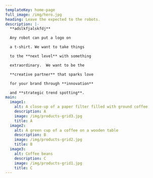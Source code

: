```yaml
---
templateKey: home-page
full_image: /img/hero.jpg
heading: Leave the expected to the robots.
description: |-
  **adslkfjalskfdj**

  Any robot can put a logo on 

  a t-shirt. We want to take things

  to the **next level** with something 

  extraordinary.  We want to be the

  **creative partner** that sparks love

  for your brand through **innovation**

  and **strategic trend spotting**.
main:
  image1:
    alt: A close-up of a paper filter filled with ground coffee
    description: A
    image: /img/products-grid3.jpg
    title: A
  image2:
    alt: A green cup of a coffee on a wooden table
    description: B
    image: /img/products-grid2.jpg
    title: B
  image3:
    alt: Coffee beans
    description: C
    image: /img/products-grid1.jpg
    title: C
---
```


